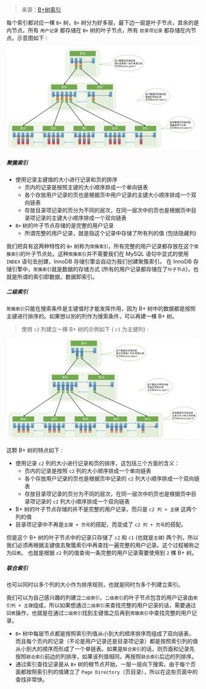> 来源：[B+树索引](<https://juejin.im/book/5bffcbc9f265da614b11b731/section/5bffdb7c6fb9a049cd53ea84>)

每个索引都对应一棵 `B+` 树，`B+` 树分为好多层，最下边一层是叶子节点，其余的是内节点。所有 `用户记录` 都存储在 `B+` 树的叶子节点，所有 `目录项记录` 都存储在内节点。示意图如下 : 

![](images/16a01bd2a6c7a65f.jpg)

##### 聚簇索引

- 使用记录主键值的大小进行记录和页的排序
  - 页内的记录是按照主键的大小顺序排成一个单向链表
  - 各个存放用户记录的页也是根据页中用户记录的主键大小顺序排成一个双向链表
  - 存放目录项记录的页分为不同的层次，在同一层次中的页也是根据页中目录项记录的主键大小顺序排成一个双向链表
- `B+` 树的叶子节点存储的是完整的用户记录
  - 所谓完整的用户记录，就是指这个记录中存储了所有列的值 (包括隐藏列)

我们把具有这两种特性的 `B+` 树称为`聚簇索引`，所有完整的用户记录都存放在这个`聚簇索引`的叶子节点处。这种`聚簇索引`并不需要我们在 MySQL 语句中显式的使用 `INDEX` 语句去创建，InnoDB 存储引擎会自动为我们创建聚簇索引。
在 InnoDB 存储引擎中，`聚簇索引`就是数据的存储方式 (所有的用户记录都存储在了`叶子节点`)，也就是所谓的索引即数据，数据即索引。

##### 二级索引

`聚簇索引`只能在搜索条件是主键值时才能发挥作用，因为 B+ 树中的数据都是按照主键进行排序的。如果想以别的列作为搜索条件，可以再建一棵 B+ 树。

> 使用 `c2` 列建立一棵 B+ 树的示例如下 ( `c1` 为主键列) : 

![](images/16a01bd2a89adfa5.jpg)

这颗 B+ 树的特点如下 : 

- 使用记录 `c2` 列的大小进行记录和页的排序，这包括三个方面的含义：
  - 页内的记录是按照 `c2` 列的大小顺序排成一个单向链表
  - 各个存放用户记录的页也是根据页中记录的 `c2` 列大小顺序排成一个双向链表
  - 存放目录项记录的页分为不同的层次，在同一层次中的页也是根据页中目录项记录的 `c2` 列大小顺序排成一个双向链表
- B+ 树的叶子节点存储的并不是完整的用户记录，而只是 `c2 列 + 主键` 这两个列的值
- 目录项记录中不再是`主键 + 页号`的搭配，而变成了 `c2 列 + 页号`的搭配。

但是这个 B+ 树的叶子节点中的记录只存储了 `c2` 和 `c1` (也就是`主键`) 两个列，所以我们必须再根据主键值去聚簇索引中再查找一遍完整的用户记录。这个过程被称之为`回表`。
也就是根据 `c2` 列的值查询一条完整的用户记录需要使用到 `2` 棵 B+ 树。

##### 联合索引

也可以同时以多个列的大小作为排序规则，也就是同时为多个列建立索引。



我们可以为自己感兴趣的列建立`二级索引`，`二级索引`的叶子节点包含的用户记录由`索引列 + 主键`组成，所以如果想通过`二级索引`来查找完整的用户记录的话，需要通过`回表`操作，也就是在通过`二级索引`找到主键值之后再到`聚簇索引`中查找完整的用户记录。

- `B+` 树中每层节点都是按照索引列值从小到大的顺序排序而组成了双向链表，而且每个页内的记录（不论是用户记录还是目录项记录）都是按照索引列的值从小到大的顺序而形成了一个单链表。如果是`联合索引`的话，则页面和记录先按照`联合索引`前边的列排序，如果该列值相同，再按照`联合索引`后边的列排序。
- 通过索引查找记录是从 `B+` 树的根节点开始，一层一层向下搜索。由于每个页面都按照索引列的值建立了 `Page Directory`（页目录），所以在这些页面中的查找非常快。

